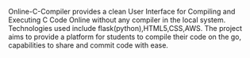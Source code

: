 Online-C-Compiler provides a clean User Interface for Compiling and Executing C Code Online without any compiler in the local system.
Technologies used include flask(python),HTML5,CSS,AWS.
The project aims to provide a platform for students to compile their code on the go, capabilities to share and commit code with ease.
